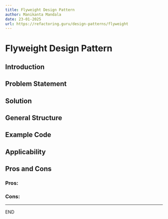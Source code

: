 ```yaml
---
title: Flyweight Design Pattern
author: Manikanta Mandala
date: 23-01-2025
url: https://refactoring.guru/design-patterns/flyweight
---
```


# Flyweight Design Pattern

## Introduction

## Problem Statement

## Solution

## General Structure
   
## Example Code

## Applicability

## Pros and Cons

### Pros:

### Cons:

---

END

